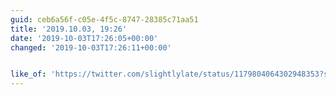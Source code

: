 ```yaml
---
guid: ceb6a56f-c05e-4f5c-8747-28385c71aa51
title: '2019.10.03, 19:26'
date: '2019-10-03T17:26:05+00:00'
changed: '2019-10-03T17:26:11+00:00'


like_of: 'https://twitter.com/slightlylate/status/1179804064302948353?s=20'
---
```


